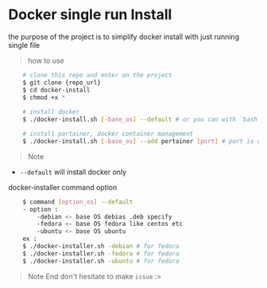 # Docker single run Install
the purpose of the project is to simplify docker install with just running single file

> how to use

``` bash
    # clone this repo and enter on the project
    $ git clone {repo_url}
    $ cd docker-install
    $ chmod +x *
    
    # install docker
    $ ./docker-install.sh [-base_os] --default # or you can with `bash docker-install.sh`

    # install portainer, docker container management
    $ ./docker-install.sh [-base_os] --add portainer [port] # port is optional, default 9000
```

> Note
- `--default` will install docker only

docker-installer command option
``` bash
    $ command [option_os] --default
    - option : 
        -debian <- base OS debias .deb specify
        -fedora <- base OS fedora like centos etc
        -ubuntu <- base OS ubuntu
    ex :
    $ ./docker-installer.sh -debian # for fedora
    $ ./docker-installer.sh -fedora # for fedora
    $ ./docker-installer.sh -ubuntu # for fedora
```

> Note End
don't hesitate to make `issue` :>
